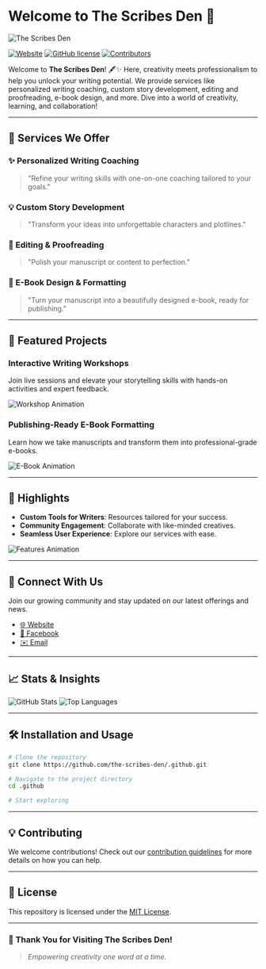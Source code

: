 # Welcome to The Scribes Den 🌟

![The Scribes Den](https://via.placeholder.com/1200x400.png?text=The+Scribes+Den+Logo)

[![Website](https://img.shields.io/website?url=https%3A%2F%2Fthescribesden.com)](https://thescribesden.com)
[![GitHub license](https://img.shields.io/github/license/the-scribes-den/.github)](LICENSE)
[![Contributors](https://img.shields.io/github/contributors/the-scribes-den/.github)](https://github.com/the-scribes-den/.github/graphs/contributors)

Welcome to **The Scribes Den**! 🖋️✨ Here, creativity meets professionalism to help you unlock your writing potential. We provide services like personalized writing coaching, custom story development, editing and proofreading, e-book design, and more. Dive into a world of creativity, learning, and collaboration!

---

## 📜 Services We Offer

### ✨ Personalized Writing Coaching
> "Refine your writing skills with one-on-one coaching tailored to your goals."

### 💡 Custom Story Development
> "Transform your ideas into unforgettable characters and plotlines."

### 📝 Editing & Proofreading
> "Polish your manuscript or content to perfection."

### 📖 E-Book Design & Formatting
> "Turn your manuscript into a beautifully designed e-book, ready for publishing."

---

## 🚀 Featured Projects

### **Interactive Writing Workshops**
Join live sessions and elevate your storytelling skills with hands-on activities and expert feedback.

![Workshop Animation](https://via.placeholder.com/800x200.png?text=Interactive+Workshops)

### **Publishing-Ready E-Book Formatting**
Learn how we take manuscripts and transform them into professional-grade e-books.

![E-Book Animation](https://via.placeholder.com/800x200.png?text=Publishing+E-Books)

---

## 🌟 Highlights

- **Custom Tools for Writers**: Resources tailored for your success.
- **Community Engagement**: Collaborate with like-minded creatives.
- **Seamless User Experience**: Explore our services with ease.

![Features Animation](https://via.placeholder.com/600x300.png?text=Features+Preview)

---

## 🤝 Connect With Us

Join our growing community and stay updated on our latest offerings and news.

- [🌐 Website](https://thescribesden.com)
- [📘 Facebook](https://www.facebook.com/thescribesden)
- [✉️ Email](mailto:thescribesden@yahoo.com)

---

## 📈 Stats & Insights

![GitHub Stats](https://github-readme-stats.vercel.app/api?username=the-scribes-den&show_icons=true&theme=radical)
![Top Languages](https://github-readme-stats.vercel.app/api/top-langs/?username=the-scribes-den&layout=compact&theme=radical)

---

## 🛠️ Installation and Usage

```bash
# Clone the repository
git clone https://github.com/the-scribes-den/.github.git

# Navigate to the project directory
cd .github

# Start exploring
```

---

## 💡 Contributing

We welcome contributions! Check out our [contribution guidelines](CONTRIBUTING.md) for more details on how you can help.

---

## 📜 License

This repository is licensed under the [MIT License](LICENSE).

---

### 🌈 **Thank You for Visiting The Scribes Den!**
> *Empowering creativity one word at a time.*
